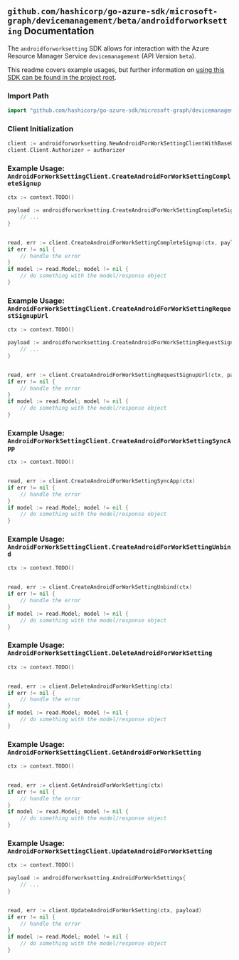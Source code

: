 
## `github.com/hashicorp/go-azure-sdk/microsoft-graph/devicemanagement/beta/androidforworksetting` Documentation

The `androidforworksetting` SDK allows for interaction with the Azure Resource Manager Service `devicemanagement` (API Version `beta`).

This readme covers example usages, but further information on [using this SDK can be found in the project root](https://github.com/hashicorp/go-azure-sdk/tree/main/docs).

### Import Path

```go
import "github.com/hashicorp/go-azure-sdk/microsoft-graph/devicemanagement/beta/androidforworksetting"
```


### Client Initialization

```go
client := androidforworksetting.NewAndroidForWorkSettingClientWithBaseURI("https://management.azure.com")
client.Client.Authorizer = authorizer
```


### Example Usage: `AndroidForWorkSettingClient.CreateAndroidForWorkSettingCompleteSignup`

```go
ctx := context.TODO()

payload := androidforworksetting.CreateAndroidForWorkSettingCompleteSignupRequest{
	// ...
}


read, err := client.CreateAndroidForWorkSettingCompleteSignup(ctx, payload)
if err != nil {
	// handle the error
}
if model := read.Model; model != nil {
	// do something with the model/response object
}
```


### Example Usage: `AndroidForWorkSettingClient.CreateAndroidForWorkSettingRequestSignupUrl`

```go
ctx := context.TODO()

payload := androidforworksetting.CreateAndroidForWorkSettingRequestSignupUrlRequest{
	// ...
}


read, err := client.CreateAndroidForWorkSettingRequestSignupUrl(ctx, payload)
if err != nil {
	// handle the error
}
if model := read.Model; model != nil {
	// do something with the model/response object
}
```


### Example Usage: `AndroidForWorkSettingClient.CreateAndroidForWorkSettingSyncApp`

```go
ctx := context.TODO()


read, err := client.CreateAndroidForWorkSettingSyncApp(ctx)
if err != nil {
	// handle the error
}
if model := read.Model; model != nil {
	// do something with the model/response object
}
```


### Example Usage: `AndroidForWorkSettingClient.CreateAndroidForWorkSettingUnbind`

```go
ctx := context.TODO()


read, err := client.CreateAndroidForWorkSettingUnbind(ctx)
if err != nil {
	// handle the error
}
if model := read.Model; model != nil {
	// do something with the model/response object
}
```


### Example Usage: `AndroidForWorkSettingClient.DeleteAndroidForWorkSetting`

```go
ctx := context.TODO()


read, err := client.DeleteAndroidForWorkSetting(ctx)
if err != nil {
	// handle the error
}
if model := read.Model; model != nil {
	// do something with the model/response object
}
```


### Example Usage: `AndroidForWorkSettingClient.GetAndroidForWorkSetting`

```go
ctx := context.TODO()


read, err := client.GetAndroidForWorkSetting(ctx)
if err != nil {
	// handle the error
}
if model := read.Model; model != nil {
	// do something with the model/response object
}
```


### Example Usage: `AndroidForWorkSettingClient.UpdateAndroidForWorkSetting`

```go
ctx := context.TODO()

payload := androidforworksetting.AndroidForWorkSettings{
	// ...
}


read, err := client.UpdateAndroidForWorkSetting(ctx, payload)
if err != nil {
	// handle the error
}
if model := read.Model; model != nil {
	// do something with the model/response object
}
```

